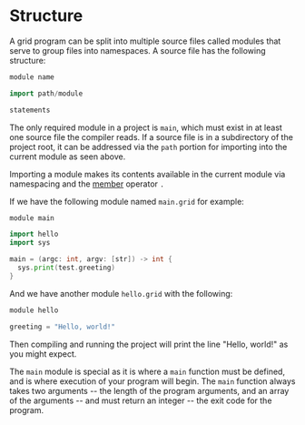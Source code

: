 # Structure

A grid program can be split into multiple source files called modules that serve to group files into namespaces. A source file has the following structure:

```go
module name

import path/module

statements
```

The only required module in a project is `main`, which must exist in at least one source file the compiler reads. If a source file is in a subdirectory of the project root, it can be addressed via the `path` portion for importing into the current module as seen above.

Importing a module makes its contents available in the current module via namespacing and the [member](operators.md) operator `.`

If we have the following module named `main.grid` for example:

```go
module main

import hello
import sys

main = (argc: int, argv: [str]) -> int {
  sys.print(test.greeting)
}
```

And we have another module `hello.grid` with the following:

```go
module hello

greeting = "Hello, world!"
```

Then compiling and running the project will print the line "Hello, world!" as you might expect.

The `main` module is special as it is where a `main` function must be defined, and is where execution of your program will begin. The `main` function always takes two arguments -- the length of the program arguments, and an array of the arguments -- and must return an integer -- the exit code for the program.
